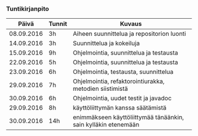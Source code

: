 ### Tuntikirjanpito
Päivä | Tunnit | Kuvaus
--------------- | ----- | ------
08.09.2016 | 3h | Aiheen suunnittelua ja repositorion luonti
14.09.2016 | 3h | Suunnittelua ja kokeiluja
15.09.2016 | 9h | Ohjelmointia, suunnittelua ja testausta
22.09.2016 | 5h | Ohjelmointia, suunnittelua ja testausta
23.09.2016 | 6h | Ohjelmointia, testausta, suunnittelua
29.09.2016 | 7h | Ohjelmointia, refaktorointiurakka, metodien siistimistä
30.09.2016 | 6h | Ohjelmointia, uudet testit ja javadoc
29.09.2016 | 8h | käyttöliittymän kanssa säätämistä
30.09.2016 | 14h | enimmäkseen käyttöliittymää tänäänkin, sain kylläkin etenemään
